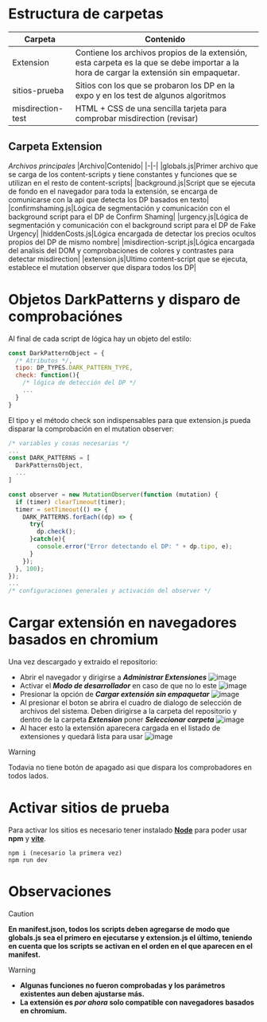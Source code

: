 # Estructura de carpetas
|Carpeta|Contenido|
|-|-|
|Extension|Contiene los archivos propios de la extensión, esta carpeta es la que se debe importar a la hora de cargar la extensión sin empaquetar.|
|sitios-prueba|Sitios con los que se probaron los DP en la expo y en los test de algunos algoritmos|
|misdirection-test|HTML + CSS de una sencilla tarjeta para comprobar misdirection (revisar)|

## Carpeta Extension
_Archivos principales_
|Archivo|Contenido|
|-|-|
|globals.js|Primer archivo que se carga de los content-scripts y tiene constantes y funciones que se utilizan en el resto de content-scripts|
|background.js|Script que se ejecuta de fondo en el navegador para toda la extensión, se encarga de comunicarse con la api que detecta los DP basados en texto|
|confirmshaming.js|Lógica de segmentación y comunicación con el background script para el DP de Confirm Shaming|
|urgency.js|Lógica de segmentación y comunicación con el background script para el DP de Fake Urgency|
|hiddenCosts.js|Lógica encargada de detectar los precios ocultos propios del DP de mismo nombre|
|misdirection-script.js|Lógica encargada del analisis del DOM y comprobaciones de colores y contrastes para detectar misdirection|
|extension.js|Ultimo content-script que se ejecuta, establece el mutation observer que dispara todos los DP|

# Objetos DarkPatterns y disparo de comprobaciónes
Al final de cada script de lógica hay un objeto del estilo:
```js
const DarkPatternObject = {
  /* Atributos */,
  tipo: DP_TYPES.DARK_PATTERN_TYPE,
  check: function(){
    /* lógica de detección del DP */
    ...
  }
}
```
El tipo y el método check son indispensables para que extension.js pueda disparar la comprobación en el mutation observer:
```js
/* variables y cosas necesarias */
...
const DARK_PATTERNS = [
  DarkPatternsObject,
  ...
]

const observer = new MutationObserver(function (mutation) {
  if (timer) clearTimeout(timer);
  timer = setTimeout(() => {
    DARK_PATTERNS.forEach((dp) => {
      try{
        dp.check(); 
      }catch(e){
        console.error("Error detectando el DP: " + dp.tipo, e);
      }
    });
  }, 100);
});
...
/* configuraciones generales y activación del observer */
```

# Cargar extensión en navegadores basados en chromium
Una vez descargado y extraido el repositorio:
- Abrir el navegador y dirigirse a **_Administrar Extensiones_**
![image](https://github.com/user-attachments/assets/6f0b5eea-e7e2-4304-9298-ad093242f937)
- Activar el **_Modo de desarrollador_** en caso de que no lo este
![image](https://github.com/user-attachments/assets/0589f9a7-3cdd-40f5-bc53-e7e22c7fa367)
- Presionar la opción de **_Cargar extensión sin empaquetar_**
![image](https://github.com/user-attachments/assets/0ed6d812-da04-454f-b023-96357e6bbf42)
- Al presionar el boton se abrira el cuadro de dialogo de selección de archivos del sistema. Deben dirigirse a la carpeta del repositorio y dentro de la carpeta **_Extension_** poner **_Seleccionar carpeta_**
![image](https://github.com/user-attachments/assets/6e744ef4-62d8-4d28-9001-1e9e09083185)
- Al hacer esto la extensión aparecera cargada en el listado de extensiones y quedará lista para usar
![image](https://github.com/user-attachments/assets/aec7f8b6-c078-4745-8ec6-2fe59e6609d9)

> [!WARNING]
> Todavia no tiene botón de apagado asi que dispara los comprobadores en todos lados.

# Activar sitios de prueba
Para activar los sitios es necesario tener instalado [**Node**](https://nodejs.org/es) para poder usar **npm** y [**vite**](https://vite.dev/guide/#manual-installation).

```console
npm i (necesario la primera vez)
npm run dev
```

# Observaciones
> [!CAUTION]
> **En manifest.json, todos los scripts deben agregarse de modo que globals.js sea el primero en ejecutarse y extension.js el último, teniendo en cuenta que los scripts se activan en el orden en el que aparecen en el manifest.**

> [!WARNING]
> - **Algunas funciones no fueron comprobadas y los parámetros existentes aun deben ajustarse más.**
> - **La extensión es _por ahora_ solo compatible con navegadores basados en chromium.**
